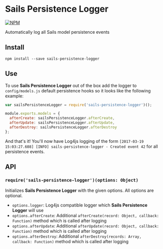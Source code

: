 # Sails Persistence Logger
[![NPM](https://nodei.co/npm/sails-persistence-logger.png)](https://nodei.co/npm/sails-persistence-logger/)

Automatically log all Sails model persistence events

## Install
`npm install --save sails-persistence-logger`

## Use
To use **Sails Persistence Logger** out of the box add the logger to `config/models.js` default persistence hooks so it looks like the following example:

```javascript
var sailsPersistenceLogger = require('sails-persistence-logger')();

module.exports.models = {
  afterCreate: sailsPersistenceLogger.afterCreate,
  afterUpdate: sailsPersistenceLogger.afterUpdate,
  afterDestroy: sailsPersistenceLogger.afterDestroy
};
```

And that's it! You'll now have Log4js logging of the form `[2017-03-19 15:03:27.608] [INFO] sails-persistence-logger - Created event 42` for all persistence events.

## API
### `require('sails-persistence-logger')(options: Object)`
Initializes **Sails Persistence Logger** with the given options. All options are optional.
- `options.logger`: Log4js compatible logger which **Sails Persistence Logger** will use
- `options.afterCreate`: Additional `afterCreate(record: Object, callback: Function)` method which is called after logging
- `options.afterUpdate`: Additional `afterUpdate(record: Object, callback: Function)` method which is called after logging
- `options.afterDestroy`: Additional `afterDestroy(records: Array, callback: Function)` method which is called after logging
